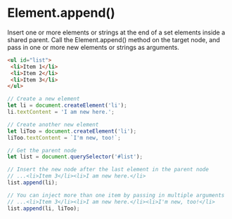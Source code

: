 # Element.append()

Insert one or more elements or strings at the end of a set elements inside a shared parent. Call the Element.append() method on the target node, and pass in one or more new elements or strings as arguments.

```html
<ul id="list">
 <li>Item 1</li>
 <li>Item 2</li>
 <li>Item 3</li>
</ul>
```

```js
// Create a new element
let li = document.createElement('li');
li.textContent = 'I am new here.';

// Create another new element
let liToo = document.createElement('li');
liToo.textContent = `I'm new, too!`;

// Get the parent node
let list = document.querySelector('#list');

// Insert the new node after the last element in the parent node
// ...<li>Item 3</li><li>I am new here.</li>
list.append(li);

// You can inject more than one item by passing in multiple arguments
// ...<li>Item 3</li><li>I am new here.</li><li>I'm new, too!</li>
list.append(li, liToo);
```
